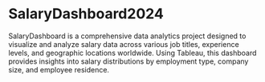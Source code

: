 # SalaryDashboard2024

SalaryDashboard is a comprehensive data analytics project designed to visualize and analyze salary data across various job titles,
experience levels, and geographic locations worldwide. Using Tableau, this dashboard provides insights into salary distributions by employment type,
company size, and employee residence.
